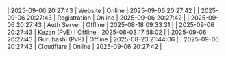 | 2025-09-06 20:27:43 | Website | Online | 2025-09-06 20:27:42 |
| 2025-09-06 20:27:43 | Registration | Online | 2025-09-06 20:27:42 |
| 2025-09-06 20:27:43 | Auth Server | Offline | 2025-08-18 09:33:31 |
| 2025-09-06 20:27:43 | Kezan (PvE) | Offline | 2025-08-03 17:58:02 |
| 2025-09-06 20:27:43 | Gurubashi (PvP) | Offline | 2025-08-23 21:44:06 |
| 2025-09-06 20:27:43 | Cloudflare | Online | 2025-09-06 20:27:42 |
